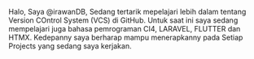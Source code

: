 Halo, Saya @irawanDB, Sedang tertarik mepelajari lebih dalam tentang Version COntrol System (VCS) di GitHub.
Untuk saat ini saya sedang mempelajari juga bahasa pemrograman CI4, LARAVEL, FLUTTER dan HTMX.
Kedepanny saya berharap mampu menerapkanny pada Setiap Projects yang sedang saya kerjakan.

<!---
irawanDB/irawanDB is a ✨ special ✨ repository because its `README.md` (this file) appears on your GitHub profile.
You can click the Preview link to take a look at your changes.
--->
